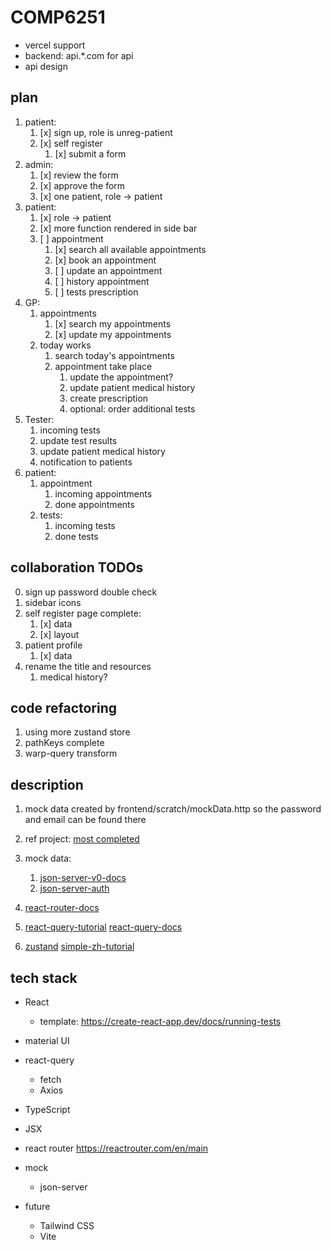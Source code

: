 # COMP6251

- vercel support
- backend: api.*.com for api
- api design

## plan

1. patient:
   1. [x] sign up, role is unreg-patient
   2. [x] self register
      1. [x] submit a form
2. admin:
   1. [x] review the form
   2. [x] approve the form
   3. [x] one patient, role -> patient
3. patient:
   1. [x] role -> patient
   2. [x] more function rendered in side bar
   3. [ ] appointment
      1. [x] search all available appointments
      2. [x] book an appointment
      3. [ ] update an appointment
      4. [ ] history appointment
      5. [ ] tests prescription
4. GP:
   1. appointments
      1. [x] search my appointments
      2. [x] update my appointments
   2. today works
      1. search today's appointments
      2. appointment take place
         1. update the appointment?
         2. update patient medical history
         3. create prescription
         4. optional: order additional tests
5. Tester:
   1. incoming tests
   2. update test results
   3. update patient medical history
   4. notification to patients
6. patient:
   1. appointment
      1. incoming appointments
      2. done appointments
   2. tests:
      1. incoming tests
      2. done tests

## collaboration TODOs

0. sign up password double check
1. sidebar icons
2. self register page complete:
   1. [x] data
   2. [x] layout
3. patient profile
   1. [x] data
4. rename the title and resources
   1. medical history?

## code refactoring

1. using more zustand store
2. pathKeys complete
3. warp-query transform

## description

1. mock data created by frontend/scratch/mockData.http so the password and email can be found there
2. ref project:  [most completed](https://github.com/yurisldk/realworld-react-fsd/tree/master)
3. mock data:
   1. [json-server-v0-docs](https://github.com/typicode/json-server/tree/v0?tab=readme-ov-file#add-middlewares)
   2. [json-server-auth](https://github.com/jeremyben/json-server-auth)

4. [react-router-docs](https://reactrouter.com/en/main)

5. [react-query-tutorial](https://tkdodo.eu/blog/mastering-mutations-in-react-query)
[react-query-docs](https://tanstack.com/query/latest/docs/framework/react/overview)

6. [zustand](https://docs.pmnd.rs/zustand/getting-started/introduction)
[simple-zh-tutorial](https://www.jianshu.com/p/516c85c50da8)

 
## tech stack

- React
    - template: https://create-react-app.dev/docs/running-tests
- material UI 
- react-query
  - fetch
  - Axios
- TypeScript
- JSX
- react router https://reactrouter.com/en/main
- mock
  - json-server

- future
  - Tailwind CSS
  - Vite